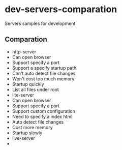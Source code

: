 # dev-servers-comparation
Servers samples for development


## Comparation

 - http-server
  - Can open browser
  - Support specify a port
  - Support a specify startup path
  - Can't auto detect file changes 
  - Won't cost too much memory
  - Startup quickly
  - List all files under root
 - lite-server
  - Can open browser
  - Support specify a port
  - Support custom configuration
  - Need to specify a index html
  - Auto detect file changes 
  - Cost more memory
  - Startup slowly
 - live-server
  - 